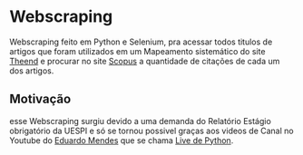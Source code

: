 # Webscraping
Webscraping feito em Python e Selenium, pra acessar todos titulos de artigos que foram utilizados em um 
Mapeamento sistemático do site [Theend](https://easii.ufpi.br/theend/home/login) e procurar no site [Scopus](https://www-scopus.ez17.periodicos.capes.gov.br/search/form.uri?display=basic) a quantidade de citações de cada um dos artigos.

Motivação
--------
esse Webscraping surgiu devido a uma demanda do Relatório Estágio obrigatório da UESPI e só se tornou possivel graças aos videos de
Canal no Youtube do [Eduardo Mendes](https://github.com/dunossauro) que se chama [Live de Python](https://www.youtube.com/user/mendesesduardo/videos).

